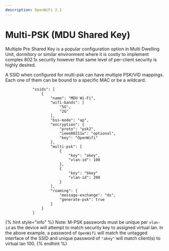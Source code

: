 ```yaml
---
description: OpenWiFi 2.1
---
```


# Multi-PSK \(MDU Shared Key\)

Multiple Pre Shared Key is a popular configuration option in Multi Dwelling Unit, dormitory or similar environment where it is costly to implement complex 802.1x security however that same level of per-client security is highly desired.

A SSID when configured for multi-psk can have multiple PSK/VID mappings. Each one of them can be bound to a specific MAC or be a wildcard.

```text
            "ssids": [
                {
                    "name": "MDU Wi-Fi",
                    "wifi-bands": [
                        "5G",
                        "2G"
                    ],
                    "bss-mode": "ap",
                    "encryption": {
                        "proto": "psk2",
                        "ieee80211w": "optional",
                        "key": "OpenWifi"
                    },
                    "multi-psk": [
                        {
                            "key": "akey",
                            "vlan-id": 100
                        },
                        {
                            "key": "bkey"
                            "vlan-id": 200
                        }
                    ],
                    "roaming": {
                        "message-exchange": "ds",
                        "generate-psk": true
                    }
                }
            ]
```

{% hint style="info" %}
Note: M-PSK passwords must be unique per `vlan-id` as the device will attempt to match security key to assigned virtual lan. In the above example, a password of `OpenWifi` will match the untagged interface of the SSID and unique password of `"akey"` will match client\(s\) to virtual lan 100.
{% endhint %}

